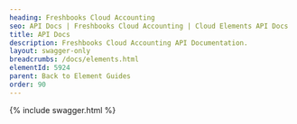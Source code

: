 ```yaml
---
heading: Freshbooks Cloud Accounting
seo: API Docs | Freshbooks Cloud Accounting | Cloud Elements API Docs
title: API Docs
description: Freshbooks Cloud Accounting API Documentation.
layout: swagger-only
breadcrumbs: /docs/elements.html
elementId: 5924
parent: Back to Element Guides
order: 90
---
```


{% include swagger.html %}
